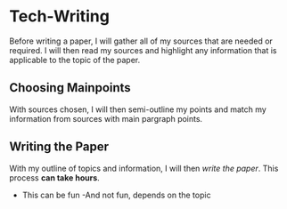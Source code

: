 # Tech-Writing

Before writing a paper, I will gather all of my sources that are needed or required. I will then read my sources and highlight any information that is applicable to the topic of the paper.

## Choosing Mainpoints

With sources chosen, I will then semi-outline my points and match my information from sources with main pargraph points.

## Writing the Paper 

With my outline of topics and information, I will then *write the paper*. This process **can take hours**. 

- This can be fun
-And not fun, depends on the topic

